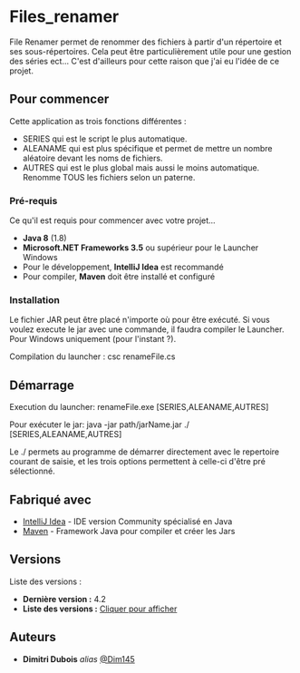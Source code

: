 # Files_renamer

File Renamer permet de renommer des fichiers à partir d'un répertoire et ses sous-répertoires.
Cela peut être particulièrement utile pour une gestion des séries ect... C'est d'ailleurs pour cette
raison que j'ai eu l'idée de ce projet.

## Pour commencer

Cette application as trois fonctions différentes :

- SERIES qui est le script le plus automatique.
- ALEANAME qui est plus spécifique et permet de mettre un nombre aléatoire devant les noms de fichiers.
- AUTRES qui est le plus global mais aussi le moins automatique. Renomme TOUS les fichiers selon un paterne.

### Pré-requis

Ce qu'il est requis pour commencer avec votre projet...

- **Java 8** (1.8)
- **Microsoft.NET Frameworks 3.5** ou supérieur pour le Launcher Windows
- Pour le développement, **IntelliJ Idea** est recommandé
- Pour compiler, **Maven** doit être installé et configuré

### Installation

Le fichier JAR peut être placé n'importe où pour être exécuté.
Si vous voulez execute le jar avec une commande, il faudra compiler le Launcher.
Pour Windows uniquement (pour l'instant ?).

Compilation du launcher :
    csc renameFile.cs
    
## Démarrage
    
Execution du launcher:
    renameFile.exe [SERIES,ALEANAME,AUTRES]

Pour exécuter le jar:
    java -jar path/jarName.jar ./ [SERIES,ALEANAME,AUTRES]
    
Le ./ permets au programme de démarrer directement avec le repertoire courant de saisie,
et les trois options permettent à celle-ci d'être pré sélectionné.

## Fabriqué avec
* [IntelliJ Idea](https://www.jetbrains.com/fr-fr/idea/) - IDE version Community spécialisé en Java
* [Maven](https://maven.apache.org/) - Framework Java pour compiler et créer les Jars

## Versions
Liste des versions :
* **Dernière version :** 4.2
* **Liste des versions :** [Cliquer pour afficher](https://github.com/Dim145/Files_renamer/tags)

## Auteurs
* **Dimitri Dubois** _alias_ [@Dim145](https://github.com/Dim145)
